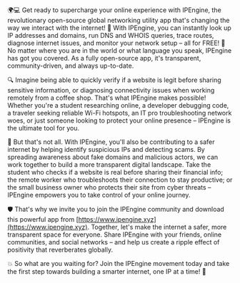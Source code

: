 🌍💻 Get ready to supercharge your online experience with IPEngine, the revolutionary open-source global networking utility app that's changing the way we interact with the internet! 🚀 With IPEngine, you can instantly look up IP addresses and domains, run DNS and WHOIS queries, trace routes, diagnose internet issues, and monitor your network setup – all for FREE! 🎁 No matter where you are in the world or what language you speak, IPEngine has got you covered. As a fully open-source app, it's transparent, community-driven, and always up-to-date.

🔍 Imagine being able to quickly verify if a website is legit before sharing sensitive information, or diagnosing connectivity issues when working remotely from a coffee shop. That's what IPEngine makes possible! Whether you're a student researching online, a developer debugging code, a traveler seeking reliable Wi-Fi hotspots, an IT pro troubleshooting network woes, or just someone looking to protect your online presence – IPEngine is the ultimate tool for you.

📡 But that's not all. With IPEngine, you'll also be contributing to a safer internet by helping identify suspicious IPs and detecting scams. By spreading awareness about fake domains and malicious actors, we can work together to build a more transparent digital landscape. Take the student who checks if a website is real before sharing their financial info; the remote worker who troubleshoots their connection to stay productive; or the small business owner who protects their site from cyber threats – IPEngine empowers you to take control of your online journey.

🛡️ That's why we invite you to join the IPEngine community and download this powerful app from [https://www.ipengine.xyz](https://www.ipengine.xyz). Together, let's make the internet a safer, more transparent space for everyone. Share IPEngine with your friends, online communities, and social networks – and help us create a ripple effect of positivity that reverberates globally.

💥 So what are you waiting for? Join the IPEngine movement today and take the first step towards building a smarter internet, one IP at a time! 🚀